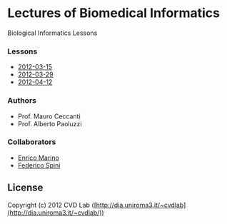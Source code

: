 # Lectures of Biomedical Informatics

Biological Informatics Lessons

### Lessons

- [2012-03-15](https://github.com/cvdlab/bio-lessons/blob/master/lessons/2012-03-15/2012-03-15.pdf)
- [2012-03-29](https://github.com/cvdlab/bio-lessons/blob/master/lessons/2012-03-29/2012-03-29.pdf)
- [2012-04-12](https://github.com/cvdlab/bio-lessons/blob/master/lessons/2012-04-12/2012-04-12.pdf)

### Authors

- Prof. Mauro Ceccanti
- Prof. Alberto Paoluzzi

### Collaborators

- [Enrico Marino](http://onirame.no.de)
- [Federico Spini](http://spini.no.de)

## License

Copyright (c) 2012 CVD Lab ([http://dia.uniroma3.it/~cvdlab](http://dia.uniroma3.it/~cvdlab/))